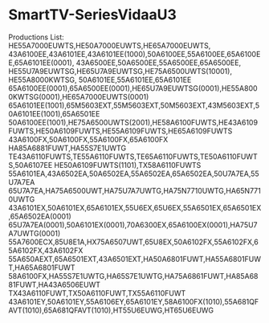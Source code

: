 # SmartTV-SeriesVidaaU3
Productions List:
HE55A7000EUWTS,HE50A7000EUWTS,HE65A7000EUWTS,
43A6100EE,43A6101EE,43A6101EE(1000),50A6100EE,55A6100EE,65A6100EE,65A6101EE(0001),
43A6500EE,50A6500EE,55A6500EE,65A6500EE,
HE55U7A9EUWTSG,HE65U7A9EUWTSG,HE75A6500UWTS(10001),
HE55A8000KWTSG,
50A6101EE,55A6101EE,65A6101EE
65A6100EE(0001),65A6500EE(0001),HE65U7A9EUWTSG(0001),HE55A8000KWTSG(0001),HE65A7000EUWTS(0001)
65A6101EE(1001),65M5603EXT,55M5603EXT,50M5603EXT,43M5603EXT,50A6101EE(1001),65A6501EE
50A6100EE(1001),HE75A6500UWTS(2001),HE58A6100FUWTS,HE43A6109FUWTS,HE50A6109FUWTS,HE55A6109FUWTS,HE65A6109FUWTS
43A6100FX,50A6100FX,55A6100FX,65A6100FX
HA85A6881FUWT,HA55S7E1UWTG
TE43A6110FUWTS,TE55A6110FUWTS,TE65A6110FUWTS,TE50A6110FUWTS,50A6107EE
HE50A6109FUWTS(1101),TX58A6110FUWTS
55A6101EA,43A6502EA,50A6502EA,55A6502EA,65A6502EA,50U7A7EA,55U7A7EA
65U7A7EA,HA75A6500UWT,HA75U7A7UWTG,HA75N7710UWTG,HA65N7710UWTG
43A6101EX,50A6101EX,65A6101EX,55U6EX,65U6EX,55A6501EX,65A6501EX,65A6502EA(0001)
65U7A7EA(0001),50A6101EX(0001),70A6300EX,65A6100EX(0001),HA75U7A7UWTG(0001)
55A7600ECX,85U8E1A,HX75A6507UWT,65U8EX,50A6102FX,55A6102FX,65A6102FX,43A6102FX
55A650AEXT,65A6501EXT,43A6501EXT,HA50A6801FUWT,HA55A6801FUWT,HA65A6801FUWT
58A6100FX,HA55S7E1UWTG,HA65S7E1UWTG,HA75A6861FUWT,HA85A6881FUWT,HA43A6506EUWT
TX43A6110FUWT,TX50A6110FUWT,TX55A6110FUWT
43A6101EY,50A6101EY,55A6106EY,65A6101EY,58A6100FX(1010),55A681QFAVT(1010),65A681QFAVT(1010),HT55U6EUWG,HT65U6EUWG
